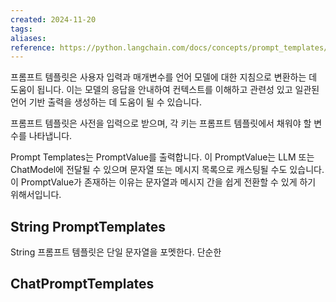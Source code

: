 ```yaml
---
created: 2024-11-20
tags: 
aliases: 
reference: https://python.langchain.com/docs/concepts/prompt_templates/
---
```

프롬프트 템플릿은 사용자 입력과 매개변수를 언어 모델에 대한 지침으로 변환하는 데 도움이 됩니다. 이는 모델의 응답을 안내하여 컨텍스트를 이해하고 관련성 있고 일관된 언어 기반 출력을 생성하는 데 도움이 될 수 있습니다.

프롬프트 템플릿은 사전을 입력으로 받으며, 각 키는 프롬프트 템플릿에서 채워야 할 변수를 나타냅니다.

Prompt Templates는 PromptValue를 출력합니다. 이 PromptValue는 LLM 또는 ChatModel에 전달될 수 있으며 문자열 또는 메시지 목록으로 캐스팅될 수도 있습니다. 이 PromptValue가 존재하는 이유는 문자열과 메시지 간을 쉽게 전환할 수 있게 하기 위해서입니다.

## String PromptTemplates
String 프롬프트 템플릿은 단일 문자열을 포멧한다. 단순한

## ChatPromptTemplates